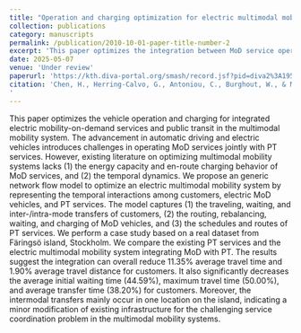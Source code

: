 ```yaml
---
title: "Operation and charging optimization for electric multimodal mobility system"
collection: publications
category: manuscripts
permalink: /publication/2010-10-01-paper-title-number-2
excerpt: 'This paper optimizes the integration between MoD service operations and PT services.'
date: 2025-05-07
venue: 'Under review'
paperurl: 'https://kth.diva-portal.org/smash/record.jsf?pid=diva2%3A1956830&dswid=-8258'
citation: 'Chen, H., Herring-Calvo, G., Antoniou, C., Burghout, W., & Ma, Z. (n.d.). Operation and charging optimization for electric multimodal mobility system. Retrieved from https://urn.kb.se/resolve?urn=urn:nbn:se:kth:diva-363186
'
---
```


This paper optimizes the vehicle operation and charging for integrated electric mobility-on-demand services and public transit in the multimodal mobility system. The advancement in automatic driving and electric vehicles introduces challenges in operating MoD services jointly with PT services. However, existing literature on optimizing multimodal mobility systems lacks (1) the energy capacity and en-route charging behavior of MoD services, and (2) the temporal dynamics. We propose an generic network flow model to optimize an electric multimodal mobility system by representing the temporal interactions among customers, electric MoD vehicles, and PT services. The model captures (1) the traveling, waiting, and inter-/intra-mode transfers of customers, (2) the routing, rebalancing, waiting, and charging of MoD vehicles, and (3) the schedules and routes of PT services. We perform a case study based on a real dataset from Färingsö island, Stockholm. We compare the existing PT services and the electric multimodal mobility system integrating MoD with PT. The results suggest the integration can overall reduce 11.35% average travel time and 1.90% average travel distance for customers. It also significantly decreases the average initial waiting time (44.59%), maximum travel time (50.00%), and average transfer time (38.20%) for customers. Moreover, the intermodal transfers mainly occur in one location on the island, indicating a minor modification of existing infrastructure for the challenging service coordination problem in the multimodal mobility systems.
